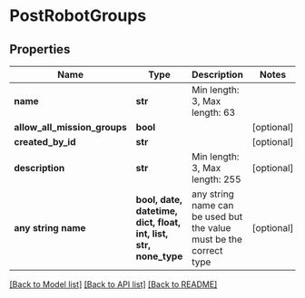 # PostRobotGroups


## Properties
Name | Type | Description | Notes
------------ | ------------- | ------------- | -------------
**name** | **str** | Min length: 3, Max length: 63 | 
**allow_all_mission_groups** | **bool** |  | [optional] 
**created_by_id** | **str** |  | [optional] 
**description** | **str** | Min length: 3, Max length: 255 | [optional] 
**any string name** | **bool, date, datetime, dict, float, int, list, str, none_type** | any string name can be used but the value must be the correct type | [optional]

[[Back to Model list]](../README.md#documentation-for-models) [[Back to API list]](../README.md#documentation-for-api-endpoints) [[Back to README]](../README.md)


